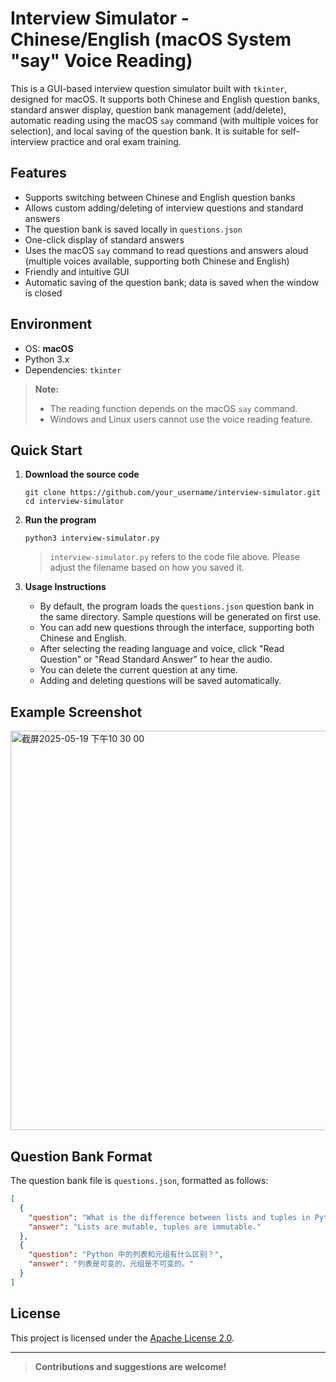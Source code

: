 # Interview Simulator - Chinese/English (macOS System "say" Voice Reading)

This is a GUI-based interview question simulator built with `tkinter`, designed for macOS. It supports both Chinese and English question banks, standard answer display, question bank management (add/delete), automatic reading using the macOS `say` command (with multiple voices for selection), and local saving of the question bank. It is suitable for self-interview practice and oral exam training.

## Features

- Supports switching between Chinese and English question banks
- Allows custom adding/deleting of interview questions and standard answers
- The question bank is saved locally in `questions.json`
- One-click display of standard answers
- Uses the macOS `say` command to read questions and answers aloud (multiple voices available, supporting both Chinese and English)
- Friendly and intuitive GUI
- Automatic saving of the question bank; data is saved when the window is closed

## Environment

- OS: **macOS**
- Python 3.x
- Dependencies: `tkinter`

> **Note:**
> - The reading function depends on the macOS `say` command.
> - Windows and Linux users cannot use the voice reading feature.

## Quick Start

1. **Download the source code**  
   ```
   git clone https://github.com/your_username/interview-simulator.git
   cd interview-simulator
   ```

2. **Run the program**  
   ```
   python3 interview-simulator.py
   ```
   > `interview-simulator.py` refers to the code file above. Please adjust the filename based on how you saved it.

3. **Usage Instructions**  
   - By default, the program loads the `questions.json` question bank in the same directory. Sample questions will be generated on first use.
   - You can add new questions through the interface, supporting both Chinese and English.
   - After selecting the reading language and voice, click "Read Question" or "Read Standard Answer" to hear the audio.
   - You can delete the current question at any time.
   - Adding and deleting questions will be saved automatically.

## Example Screenshot

<img width="639" alt="截屏2025-05-19 下午10 30 00" src="https://github.com/user-attachments/assets/fdeb1168-987e-4d72-b68c-da5053b35386" />

## Question Bank Format

The question bank file is `questions.json`, formatted as follows:

```json
[
  {
    "question": "What is the difference between lists and tuples in Python?",
    "answer": "Lists are mutable, tuples are immutable."
  },
  {
    "question": "Python 中的列表和元组有什么区别？",
    "answer": "列表是可变的，元组是不可变的。"
  }
]
```

## License

This project is licensed under the [Apache License 2.0](LICENSE).

---

> **Contributions and suggestions are welcome!**
